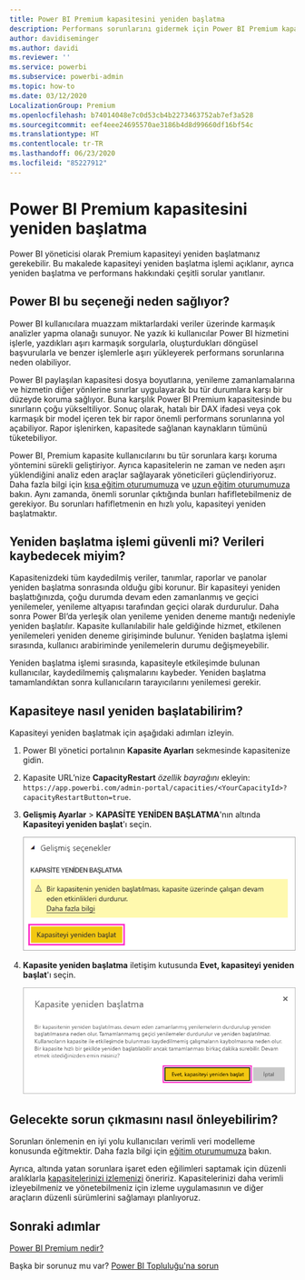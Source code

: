 ```yaml
---
title: Power BI Premium kapasitesini yeniden başlatma
description: Performans sorunlarını gidermek için Power BI Premium kapasitesinin nasıl yeniden başlatılacağını öğrenin.
author: davidiseminger
ms.author: davidi
ms.reviewer: ''
ms.service: powerbi
ms.subservice: powerbi-admin
ms.topic: how-to
ms.date: 03/12/2020
LocalizationGroup: Premium
ms.openlocfilehash: b74014048e7c0d53cb4b2273463752ab7ef3a528
ms.sourcegitcommit: eef4eee24695570ae3186b4d8d99660df16bf54c
ms.translationtype: HT
ms.contentlocale: tr-TR
ms.lasthandoff: 06/23/2020
ms.locfileid: "85227912"
---
```

# <a name="restart-a-power-bi-premium-capacity"></a>Power BI Premium kapasitesini yeniden başlatma

Power BI yöneticisi olarak Premium kapasiteyi yeniden başlatmanız gerekebilir. Bu makalede kapasiteyi yeniden başlatma işlemi açıklanır, ayrıca yeniden başlatma ve performans hakkındaki çeşitli sorular yanıtlanır.

## <a name="why-does-power-bi-provide-this-option"></a>Power BI bu seçeneği neden sağlıyor?

Power BI kullanıcılara muazzam miktarlardaki veriler üzerinde karmaşık analizler yapma olanağı sunuyor. Ne yazık ki kullanıcılar Power BI hizmetini işlerle, yazdıkları aşırı karmaşık sorgularla, oluşturdukları döngüsel başvurularla ve benzer işlemlerle aşırı yükleyerek performans sorunlarına neden olabiliyor.

Power BI paylaşılan kapasitesi dosya boyutlarına, yenileme zamanlamalarına ve hizmetin diğer yönlerine sınırlar uygulayarak bu tür durumlara karşı bir düzeyde koruma sağlıyor. Buna karşılık Power BI Premium kapasitesinde bu sınırların çoğu yükseltiliyor. Sonuç olarak, hatalı bir DAX ifadesi veya çok karmaşık bir model içeren tek bir rapor önemli performans sorunlarına yol açabiliyor. Rapor işlenirken, kapasitede sağlanan kaynakların tümünü tüketebiliyor. 

Power BI, Premium kapasite kullanıcılarını bu tür sorunlara karşı koruma yöntemini sürekli geliştiriyor. Ayrıca kapasitelerin ne zaman ve neden aşırı yüklendiğini analiz eden araçlar sağlayarak yöneticileri güçlendiriyoruz. Daha fazla bilgi için [kısa eğitim oturumumuza](https://www.youtube.com/watch?v=UgsjMbhi_Bk&feature=youtu.be) ve [uzun eğitim oturumumuza](https://powerbi.tips/2018/07/) bakın. Aynı zamanda, önemli sorunlar çıktığında bunları hafifletebilmeniz de gerekiyor. Bu sorunları hafifletmenin en hızlı yolu, kapasiteyi yeniden başlatmaktır.

## <a name="is-the-restart-process-safe-will-i-lose-any-data"></a>Yeniden başlatma işlemi güvenli mi? Verileri kaybedecek miyim?

Kapasitenizdeki tüm kaydedilmiş veriler, tanımlar, raporlar ve panolar yeniden başlatma sonrasında olduğu gibi korunur. Bir kapasiteyi yeniden başlattığınızda, çoğu durumda devam eden zamanlanmış ve geçici yenilemeler, yenileme altyapısı tarafından geçici olarak durdurulur. Daha sonra Power BI’da yerleşik olan yenileme yeniden deneme mantığı nedeniyle yeniden başlatılır. Kapasite kullanılabilir hale geldiğinde hizmet, etkilenen yenilemeleri yeniden deneme girişiminde bulunur. Yeniden başlatma işlemi sırasında, kullanıcı arabiriminde yenilemelerin durumu değişmeyebilir. 

Yeniden başlatma işlemi sırasında, kapasiteyle etkileşimde bulunan kullanıcılar, kaydedilmemiş çalışmalarını kaybeder. Yeniden başlatma tamamlandıktan sonra kullanıcıların tarayıcılarını yenilemesi gerekir.

## <a name="how-do-i-restart-a-capacity"></a>Kapasiteye nasıl yeniden başlatabilirim?

Kapasiteyi yeniden başlatmak için aşağıdaki adımları izleyin.

1. Power BI yönetici portalının **Kapasite Ayarları** sekmesinde kapasitenize gidin. 

1. Kapasite URL’nize **CapacityRestart** *özellik bayrağını* ekleyin: `https://app.powerbi.com/admin-portal/capacities/<YourCapacityId>?capacityRestartButton=true`.

1. **Gelişmiş Ayarlar** > **KAPASİTE YENİDEN BAŞLATMA**'nın altında **Kapasiteyi yeniden başlat**'ı seçin.

    ![Kapasiteyi yeniden başlat](media/service-admin-premium-restart/restart-capacity.png)

1. **Kapasite yeniden başlatma** iletişim kutusunda **Evet, kapasiteyi yeniden başlat**'ı seçin.

    ![Yeniden başlatma işlemini onaylama](media/service-admin-premium-restart/confirm-restart.png)

## <a name="how-can-i-prevent-issues-from-happening-in-the-future"></a>Gelecekte sorun çıkmasını nasıl önleyebilirim?

Sorunları önlemenin en iyi yolu kullanıcıları verimli veri modelleme konusunda eğitmektir. Daha fazla bilgi için [eğitim oturumumuza](https://powerbi.tips/2018/07/) bakın.

Ayrıca, altında yatan sorunlara işaret eden eğilimleri saptamak için düzenli aralıklarla [kapasitelerinizi izlemenizi](service-admin-premium-monitor-capacity.md) öneririz. Kapasitelerinizi daha verimli izleyebilmeniz ve yönetebilmeniz için izleme uygulamasının ve diğer araçların düzenli sürümlerini sağlamayı planlıyoruz.

## <a name="next-steps"></a>Sonraki adımlar

[Power BI Premium nedir?](service-premium-what-is.md)

Başka bir sorunuz mu var? [Power BI Topluluğu'na sorun](https://community.powerbi.com/)
